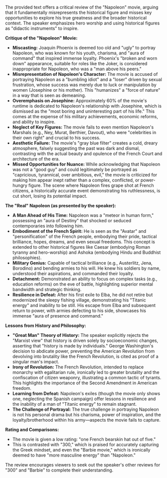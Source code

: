 The provided text offers a critical review of the "Napoleon" movie, arguing that it fundamentally misrepresents the historical figure and misses key opportunities to explore his true greatness and the broader historical context. The speaker emphasizes hero worship and using historical figures as "didactic instruments" to inspire.

**Critique of the "Napoleon" Movie:**
*   **Miscasting:** Joaquin Phoenix is deemed too old and "ugly" to portray Napoleon, who was known for his youth, charisma, and "aura of command" that inspired immense loyalty. Phoenix's "broken and worn down" appearance, suitable for roles like the Joker, is considered inappropriate for Napoleon, who was a "man above his peers."
*   **Misrepresentation of Napoleon's Character:** The movie is accused of portraying Napoleon as a "bumbling idiot" and a "loser" driven by sexual frustration, whose success was merely due to luck or manipulation by women (Josephine or his mother). This "humanizes" a "force of nature" in a way that is seen as demeaning.
*   **Overemphasis on Josephine:** Approximately 60% of the movie's runtime is dedicated to Napoleon's relationship with Josephine, which is dismissed as the "most boring and uninteresting part of his life." This comes at the expense of his military achievements, economic reforms, and ability to inspire.
*   **Neglect of Key Figures:** The movie fails to even mention Napoleon's Marshals (e.g., Ney, Murat, Berthier, Davout), who were "celebrities in their own right" and crucial to his success.
*   **Aesthetic Failure:** The movie's "gray blue filter" creates a cold, dreary atmosphere, falsely suggesting the past was dark and dismal, contrasting with the actual beauty and opulence of the French Court and architecture of the era.
*   **Missed Opportunities for Nuance:** While acknowledging that Napoleon was not a "good guy" and could legitimately be portrayed as "capricious, tyrannical, over ambitious, evil," the movie is criticized for making him appear inept rather than a complex, conflicted, or power-hungry figure. The scene where Napoleon fires grape shot at French citizens, a historically accurate event demonstrating his ruthlessness, is cut short, losing its potential impact.

**The "Real" Napoleon (as presented by the speaker):**
*   **A Man Ahead of His Time:** Napoleon was a "meteor in human form," possessing an "aura of Destiny" that shocked or seduced contemporaries into following him.
*   **Embodiment of the French Spirit:** He is seen as the "Avatar" and "personification" of the French people, embodying their pride, tactical brilliance, hopes, dreams, and even sexual freedoms. This concept is extended to other historical figures like Caesar (embodying Roman tyranny and hero-worship) and Ashoka (embodying Hindu and Buddhist philosophies).
*   **Military Genius:** Capable of tactical brilliance (e.g., Austerlitz, Jena, Borodino) and bending armies to his will. He knew his soldiers by name, understood their aspirations, and commanded their loyalty.
*   **Detachment:** Demonstrated an ability to focus on complex tasks (e.g., education reforms) on the eve of battle, highlighting superior mental bandwidth and strategic thinking.
*   **Resilience in Defeat:** After his first exile to Elba, he did not retire but modernized the sleepy fishing village, demonstrating his "Titanic energy" and inability to be still. His escape from Elba and subsequent return to power, with armies defecting to his side, showcases his immense "aura of presence and command."

**Lessons from History and Philosophy:**
*   **"Great Man" Theory of History:** The speaker explicitly rejects the "Marxist view" that history is driven solely by socioeconomic changes, asserting that "history is made by individuals." George Washington's decision to abdicate power, preventing the American Revolution from devolving into brutality like the French Revolution, is cited as proof of a singular man's impact.
*   **Irony of Revolution:** The French Revolution, intended to replace monarchy with egalitarian rule, ironically led to greater brutality and the confiscation of citizen weaponry, illustrating a common tactic of tyrants. This highlights the importance of the Second Amendment in American freedom.
*   **Learning from Defeat:** Napoleon's exiles (though the movie only shows one, neglecting the Spanish campaign) offer lessons in resilience and the inability of a man of "Titanic energy" to remain stagnant.
*   **The Challenge of Portrayal:** The true challenge in portraying Napoleon is not his personal drama but his charisma, power of inspiration, and the loyalty/brotherhood within his army—aspects the movie fails to capture.

**Rating and Comparisons:**
*   The movie is given a low rating: "one French bearskin hat out of five."
*   This is contrasted with "300," which is praised for accurately capturing the Greek mindset, and even the "Barbie movie," which is ironically deemed to have "more masculine energy" than "Napoleon."

The review encourages viewers to seek out the speaker's other reviews for "300" and "Barbie" to complete their understanding.